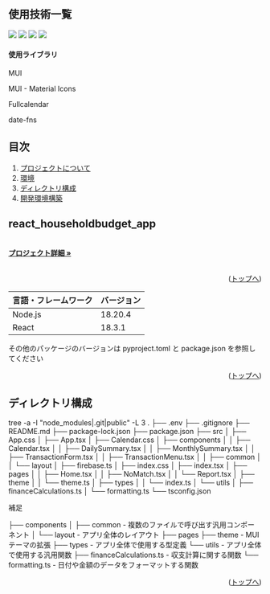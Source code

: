<div id="top"></div>

## 使用技術一覧

<div style="display: inline">
  <!-- フロントエンドのフレームワーク一覧 -->
  <img src="https://img.shields.io/badge/-Node.js-000000.svg?logo=node.js&style=for-the-badge">
  <img src="https://img.shields.io/badge/-React-20232A?style=for-the-badge&logo=react&logoColor=61DAFB">
  <!-- フロントエンドの言語 -->
  <img src="https://img.shields.io/badge/-Typescript-FFF.svg?logo=typescript&style=for-the-badge">
  <!-- ミドルウェア -->
  <img src="https://img.shields.io/badge/-Firebase-FFCA28.svg?logo=firebase&style=for-the-badge">
</div>

#### 使用ライブラリ
<div>
  <!-- 使用ライブラリ -->
  <p>MUI</p>
  <p>MUI - Material Icons</p>
  <p>Fullcalendar</p>
  <p>date-fns</p>
</div>


## 目次

1. [プロジェクトについて](#プロジェクトについて)
2. [環境](#環境)
3. [ディレクトリ構成](#ディレクトリ構成)
4. [開発環境構築](#開発環境構築)


## react_householdbudget_app

<!-- プロジェクトの概要を記載 -->

  <p align="left">
    <br />
    <a href=""><strong>プロジェクト詳細 »</strong></a>
    <br />
    <br />

<p align="right">(<a href="#top">トップへ</a>)</p>

<!-- 言語、フレームワーク、ミドルウェア、インフラの一覧とバージョンを記載 -->

| 言語・フレームワーク  | バージョン |
| --------------------- | ---------- |
| Node.js               | 18.20.4    |
| React                 | 18.3.1     |

その他のパッケージのバージョンは pyproject.toml と package.json を参照してください

<p align="right">(<a href="#top">トップへ</a>)</p>


## ディレクトリ構成

tree -a -I "node_modules|.git|public" -L 3
.
├── .env
├── .gitignore
├── README.md
├── package-lock.json
├── package.json
├── src
│   ├── App.css
│   ├── App.tsx
│   ├── Calendar.css
│   ├── components
│   │   ├── Calendar.tsx
│   │   ├── DailySummary.tsx
│   │   ├── MonthlySummary.tsx
│   │   ├── TransactionForm.tsx
│   │   ├── TransactionMenu.tsx
│   │   ├── common
│   │   └── layout
│   ├── firebase.ts
│   ├── index.css
│   ├── index.tsx
│   ├── pages
│   │   ├── Home.tsx
│   │   ├── NoMatch.tsx
│   │   └── Report.tsx
│   ├── theme
│   │   └── theme.ts
│   ├── types
│   │   └── index.ts
│   └── utils
│       ├── financeCalculations.ts
│       └── formatting.ts
└── tsconfig.json

 補足

├── components
│   ├── common - 複数のファイルで呼び出す汎用コンポーネント
│   └── layout - アプリ全体のレイアウト
├── pages
├── theme - MUIテーマの拡張
├── types - アプリ全体で使用する型定義
└── utils - アプリ全体で使用する汎用関数
               ├── financeCalculations.ts - 収支計算に関する関数
               └── formatting.ts - 日付や金額のデータをフォーマットする関数

<p align="right">(<a href="#top">トップへ</a>)</p>
